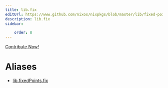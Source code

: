 ```yaml
---
title: lib.fix
editUrl: https://www.github.com/nixos/nixpkgs/blob/master/lib/fixed-points.nix#L29C9
description: lib.fix
sidebar:

    order: 8
---
```


<a href="https://www.github.com/nixos/nixpkgs/blob/master/lib/fixed-points.nix#L29C9">Contribute Now!</a>


# Aliases

- [lib.fixedPoints.fix](/nix-doc-comments/reference/lib/fixedPoints/lib-fixedPoints-fix)


